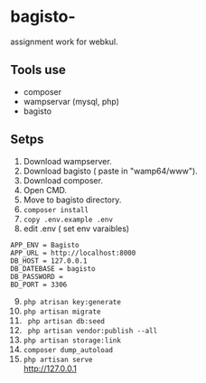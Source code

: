 # bagisto-
assignment work for webkul.

## Tools use 
* composer 
* wampservar (mysql, php)
* bagisto
## Setps
1. Download wampserver.
2. Download bagisto ( paste in "wamp64/www").
3. Download composer.
4. Open CMD.
5. Move to bagisto directory.
6. ```composer install```
7. ``` copy .env.example .env ```
8. edit .env ( set env varaibles)
```
APP_ENV = Bagisto
APP_URL = http://localhost:8000
DB_HOST = 127.0.0.1
DB_DATEBASE = bagisto
DB_PASSWORD = 
BD_PORT = 3306
```
9. ```php atrisan key:generate```
10. ``` php artisan migrate ```
11. ``` php artisan db:seed```
12. ``` php artisan vendor:publish --all```
13. ```php artisan storage:link ```
14. ```composer dump_autoload ```
15. ```php artisan serve``` <br />
  http://127.0.0.1

